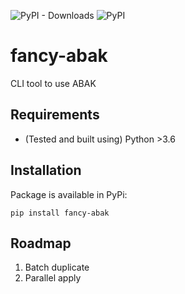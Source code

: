 ![PyPI - Downloads](https://img.shields.io/pypi/dm/fancy-abak)
![PyPI](https://img.shields.io/pypi/v/fancy-abak?style=flat)

# fancy-abak

CLI tool to use ABAK

## Requirements

* (Tested and built using) Python >3.6

## Installation

Package is available in PyPi:

`pip install fancy-abak`

## Roadmap

1. Batch duplicate
2. Parallel apply
